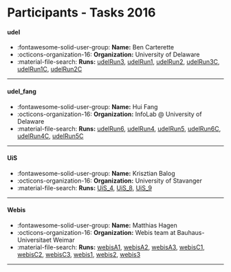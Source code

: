 # Participants - Tasks 2016 

#### udel
 - :fontawesome-solid-user-group: **Name:** Ben Carterette
 - :octicons-organization-16: **Organization:** University of Delaware
 - :material-file-search: **Runs:** [udelRun3](./runs.md#udelrun3), [udelRun1](./runs.md#udelrun1), [udelRun2](./runs.md#udelrun2), [udelRun3C](./runs.md#udelrun3c), [udelRun1C](./runs.md#udelrun1c), [udelRun2C](./runs.md#udelrun2c) 

---
#### udel_fang
 - :fontawesome-solid-user-group: **Name:** Hui Fang
 - :octicons-organization-16: **Organization:** InfoLab @ University of Delaware
 - :material-file-search: **Runs:** [udelRun6](./runs.md#udelrun6), [udelRun4](./runs.md#udelrun4), [udelRun5](./runs.md#udelrun5), [udelRun6C](./runs.md#udelrun6c), [udelRun4C](./runs.md#udelrun4c), [udelRun5C](./runs.md#udelrun5c) 

---
#### UiS
 - :fontawesome-solid-user-group: **Name:** Krisztian Balog
 - :octicons-organization-16: **Organization:** University of Stavanger
 - :material-file-search: **Runs:** [UiS_4](./runs.md#uis_4), [UiS_8](./runs.md#uis_8), [UiS_9](./runs.md#uis_9) 

---
#### Webis
 - :fontawesome-solid-user-group: **Name:** Matthias Hagen
 - :octicons-organization-16: **Organization:** Webis team at Bauhaus-Universitaet Weimar
 - :material-file-search: **Runs:** [webisA1](./runs.md#webisa1), [webisA2](./runs.md#webisa2), [webisA3](./runs.md#webisa3), [webisC1](./runs.md#webisc1), [webisC2](./runs.md#webisc2), [webisC3](./runs.md#webisc3), [webis1](./runs.md#webis1), [webis2](./runs.md#webis2), [webis3](./runs.md#webis3) 

---
